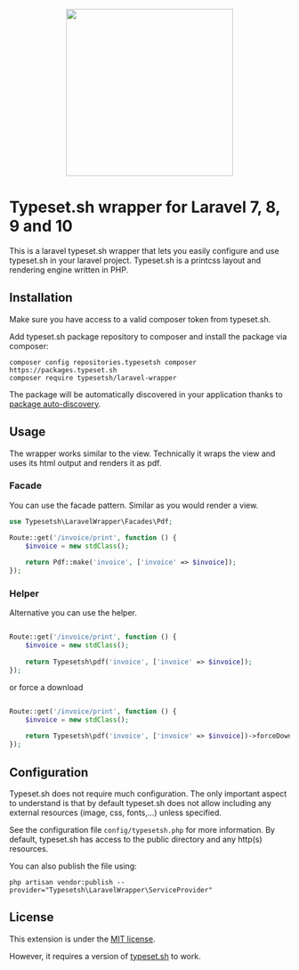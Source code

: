 
<p align="center"><img src="https://static.typeset.sh/images/typeset.sh-logo.svg" width="300"></p>


# Typeset.sh wrapper for Laravel 7, 8, 9 and 10

This is a laravel typeset.sh wrapper that lets you easily configure and use typeset.sh
in your laravel project. Typeset.sh is a printcss layout and rendering engine written in PHP.


## Installation

Make sure you have access to a valid composer token from typeset.sh.

Add typeset.sh package repository to composer and install the package via composer:

    composer config repositories.typesetsh composer https://packages.typeset.sh
    composer require typesetsh/laravel-wrapper

The package will be automatically discovered in your application thanks to [package auto-discovery](https://laravel.com/docs/8.x/packages#package-discovery).

## Usage

The wrapper works similar to the view. Technically it wraps the view and uses its html output
and renders it as pdf.

### Facade

You can use the facade pattern. Similar as you would render a view.

```php
use Typesetsh\LaravelWrapper\Facades\Pdf;

Route::get('/invoice/print', function () {
    $invoice = new stdClass();
    
    return Pdf::make('invoice', ['invoice' => $invoice]);
});
```


### Helper

Alternative you can use the helper.

```php

Route::get('/invoice/print', function () {
    $invoice = new stdClass();
    
    return Typesetsh\pdf('invoice', ['invoice' => $invoice]);
});
```

or force a download

```php

Route::get('/invoice/print', function () {
    $invoice = new stdClass();
    
    return Typesetsh\pdf('invoice', ['invoice' => $invoice])->forceDownload('invoice.pdf');
});
```


## Configuration

Typeset.sh does not require much configuration. The only important aspect to understand is that
by default typeset.sh does not allow including any external resources (image, css, fonts,...) 
unless specified.

See the configuration file `config/typesetsh.php` for more information. By default, typeset.sh
has access to the public directory and any http(s) resources.

You can also publish the file using:

    php artisan vendor:publish --provider="Typesetsh\LaravelWrapper\ServiceProvider"
    
    
## License

This extension is under the [MIT license](LICENSE).

However, it requires a version of [typeset.sh](https://typeset.sh/) to work.
